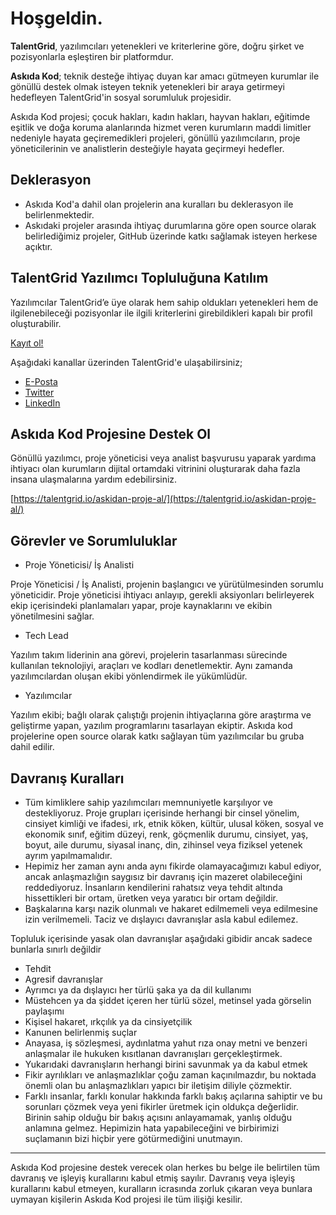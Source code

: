 # Hoşgeldin.

**TalentGrid**, yazılımcıları yetenekleri ve kriterlerine göre, doğru şirket ve pozisyonlarla eşleştiren bir platformdur.

**Askıda Kod**; teknik desteğe ihtiyaç duyan kar amacı gütmeyen kurumlar ile gönüllü destek olmak isteyen teknik yetenekleri bir araya getirmeyi hedefleyen TalentGrid'in sosyal sorumluluk projesidir.

Askıda Kod projesi; çocuk hakları, kadın hakları, hayvan hakları, eğitimde eşitlik ve doğa koruma alanlarında hizmet veren kurumların maddi limitler nedeniyle hayata geçiremedikleri projeleri, gönüllü yazılımcıların, proje yöneticilerinin ve analistlerin desteğiyle hayata geçirmeyi hedefler.

## Deklerasyon

-   Askıda Kod'a dahil olan projelerin ana kuralları bu deklerasyon ile belirlenmektedir.
-   Askıdaki projeler arasında ihtiyaç durumlarına göre open source olarak belirlediğimiz projeler, GitHub üzerinde katkı sağlamak isteyen herkese açıktır.

## TalentGrid Yazılımcı Topluluğuna Katılım

Yazılımcılar TalentGrid’e üye olarak hem sahip oldukları yetenekleri hem de ilgilenebileceği pozisyonlar ile ilgili kriterlerini girebildikleri kapalı bir profil oluşturabilir.

[Kayıt ol!](https://app.talentgrid.io/register?source=askidakod)

Aşağıdaki kanallar üzerinden TalentGrid'e ulaşabilirsiniz;

-   [E-Posta](mailto:hello@talentgrid.io)
-   [Twitter](https://twitter.com/TalentGrid_io)
-   [LinkedIn](https://www.linkedin.com/company/talentgrid-io)

## Askıda Kod Projesine Destek Ol

Gönüllü yazılımcı, proje yöneticisi veya analist başvurusu yaparak yardıma ihtiyacı olan kurumların dijital ortamdaki vitrinini oluşturarak daha fazla insana ulaşmalarına yardım edebilirsiniz.

[https://talentgrid.io/askidan-proje-al/](https://talentgrid.io/askidan-proje-al/)

## Görevler ve Sorumluluklar

-   Proje Yöneticisi/ İş Analisti

Proje Yöneticisi / İş Analisti, projenin başlangıcı ve yürütülmesinden sorumlu yöneticidir. Proje yöneticisi ihtiyacı anlayıp, gerekli aksiyonları belirleyerek ekip içerisindeki planlamaları yapar, proje kaynaklarını ve ekibin yönetilmesini sağlar.

-   Tech Lead

Yazılım takım liderinin ana görevi, projelerin tasarlanması sürecinde kullanılan teknolojiyi, araçları ve kodları denetlemektir. Aynı zamanda yazılımcılardan oluşan ekibi yönlendirmek ile yükümlüdür.

-   Yazılımcılar

Yazılım ekibi; bağlı olarak çalıştığı projenin ihtiyaçlarına göre araştırma ve geliştirme yapan, yazılım programlarını tasarlayan ekiptir. Askıda kod projelerine open source olarak katkı sağlayan tüm yazılımcılar bu gruba dahil edilir.

## Davranış Kuralları

-   Tüm kimliklere sahip yazılımcıları memnuniyetle karşılıyor ve destekliyoruz. Proje grupları içerisinde herhangi bir cinsel yönelim, cinsiyet kimliği ve ifadesi, ırk, etnik köken, kültür, ulusal köken, sosyal ve ekonomik sınıf, eğitim düzeyi, renk, göçmenlik durumu, cinsiyet, yaş, boyut, aile durumu, siyasal inanç, din, zihinsel veya fiziksel yetenek ayrım yapılmamalıdır.
-   Hepimiz her zaman aynı anda aynı fikirde olamayacağımızı kabul ediyor, ancak anlaşmazlığın saygısız bir davranış için mazeret olabileceğini reddediyoruz. İnsanların kendilerini rahatsız veya tehdit altında hissettikleri bir ortam, üretken veya yaratıcı bir ortam değildir.
-   Başkalarına karşı nazik olunmalı ve hakaret edilmemeli veya edilmesine izin verilmemeli. Taciz ve dışlayıcı davranışlar asla kabul edilemez.

Topluluk içerisinde yasak olan davranışlar aşağıdaki gibidir ancak sadece bunlarla sınırlı değildir

-   Tehdit
-   Agresif davranışlar
-   Ayrımcı ya da dışlayıcı her türlü şaka ya da dil kullanımı
-   Müstehcen ya da şiddet içeren her türlü sözel, metinsel yada görselin paylaşımı
-   Kişisel hakaret, ırkçılık ya da cinsiyetçilik
-   Kanunen belirlenmiş suçlar
-   Anayasa, iş sözleşmesi, aydınlatma yahut rıza onay metni ve benzeri anlaşmalar ile hukuken kısıtlanan davranışları gerçekleştirmek.
-   Yukarıdaki davranışların herhangi birini savunmak ya da kabul etmek
-   Fikir ayrılıkları ve anlaşmazlıklar çoğu zaman kaçınılmazdır, bu noktada önemli olan bu anlaşmazlıkları yapıcı bir iletişim diliyle çözmektir.
-   Farklı insanlar, farklı konular hakkında farklı bakış açılarına sahiptir ve bu sorunları çözmek veya yeni fikirler üretmek için oldukça değerlidir. Birinin sahip olduğu bir bakış açısını anlayamamak, yanlış olduğu anlamına gelmez. Hepimizin hata yapabileceğini ve birbirimizi suçlamanın bizi hiçbir yere götürmediğini unutmayın.

---

Askıda Kod projesine destek verecek olan herkes bu belge ile belirtilen tüm davranış ve işleyiş kurallarını kabul etmiş sayılır. Davranış veya işleyiş kurallarını kabul etmeyen, kuralların icrasında zorluk çıkaran veya bunlara uymayan kişilerin Askıda Kod projesi ile tüm ilişiği kesilir.
